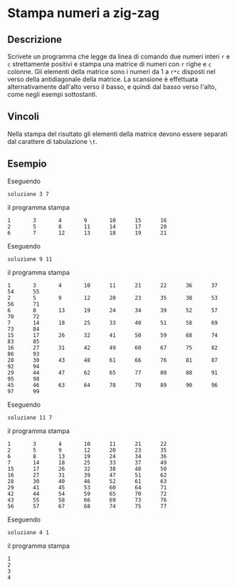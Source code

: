 Stampa numeri a zig-zag
=======================

Descrizione
-----------

Scrivete un programma che legge da linea di comando due numeri interi `r` e `c`
strettamente positivi e stampa una matrice di numeri con `r` righe e `c`
colonne.
Gli elementi della matrice sono i numeri da 1 a `r*c` disposti nel verso della
antidiagonale della matrice.
La scansione è effettuata alternativamente dall'alto verso il basso, e quindi
dal basso verso l'alto, come negli esempi sottostanti.

Vincoli
-------

Nella stampa del risultato gli elementi della matrice devono essere separati
dal carattere di tabulazione `\t`.

Esempio
-------

Eseguendo

    soluzione 3 7


il programma stampa 

    1       3       4       9       10      15      16
    2       5       8       11      14      17      20
    6       7       12      13      18      19      21


Eseguendo 

    soluzione 9 11
    
il programma stampa 
    
    1       3       4       10      11      21      22      36      37      54      55
    2       5       9       12      20      23      35      38      53      56      71
    6       8       13      19      24      34      39      52      57      70      72
    7       14      18      25      33      40      51      58      69      73      84
    15      17      26      32      41      50      59      68      74      83      85
    16      27      31      42      49      60      67      75      82      86      93
    28      30      43      48      61      66      76      81      87      92      94
    29      44      47      62      65      77      80      88      91      95      98
    45      46      63      64      78      79      89      90      96      97      99

Eseguendo 

    soluzione 11 7
    
il programma stampa

    1       3       4       10      11      21      22
    2       5       9       12      20      23      35
    6       8       13      19      24      34      36
    7       14      18      25      33      37      49
    15      17      26      32      38      48      50
    16      27      31      39      47      51      62
    28      30      40      46      52      61      63
    29      41      45      53      60      64      71
    42      44      54      59      65      70      72
    43      55      58      66      69      73      76
    56      57      67      68      74      75      77

Eseguendo 

    soluzione 4 1
    
il programma stampa

    1
    2
    3
    4
